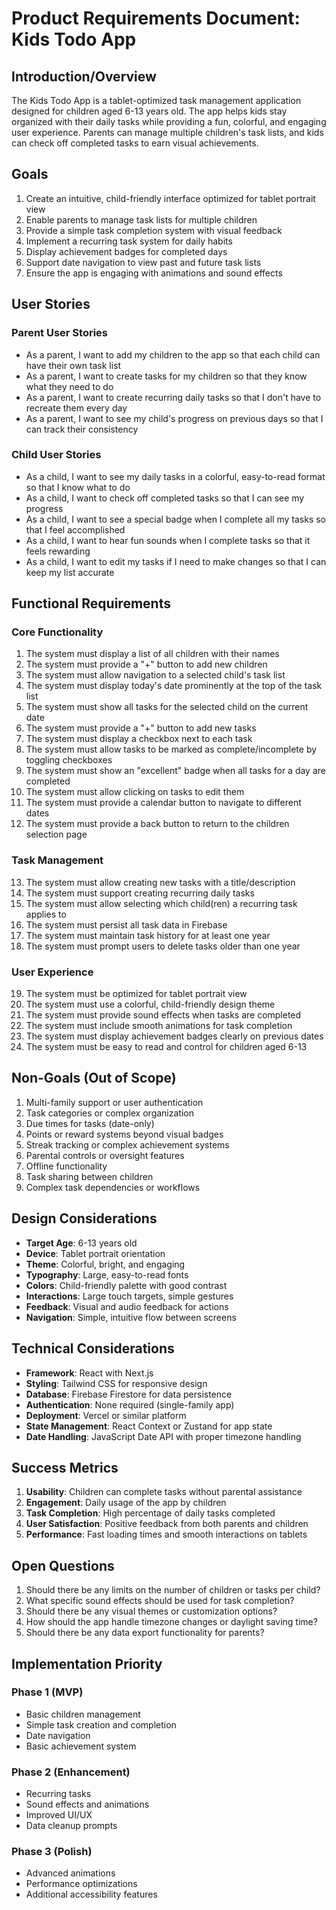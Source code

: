 # Product Requirements Document: Kids Todo App

## Introduction/Overview

The Kids Todo App is a tablet-optimized task management application designed for children aged 6-13 years old. The app helps kids stay organized with their daily tasks while providing a fun, colorful, and engaging user experience. Parents can manage multiple children's task lists, and kids can check off completed tasks to earn visual achievements.

## Goals

1. Create an intuitive, child-friendly interface optimized for tablet portrait view
2. Enable parents to manage task lists for multiple children
3. Provide a simple task completion system with visual feedback
4. Implement a recurring task system for daily habits
5. Display achievement badges for completed days
6. Support date navigation to view past and future task lists
7. Ensure the app is engaging with animations and sound effects

## User Stories

### Parent User Stories
- As a parent, I want to add my children to the app so that each child can have their own task list
- As a parent, I want to create tasks for my children so that they know what they need to do
- As a parent, I want to create recurring daily tasks so that I don't have to recreate them every day
- As a parent, I want to see my child's progress on previous days so that I can track their consistency

### Child User Stories
- As a child, I want to see my daily tasks in a colorful, easy-to-read format so that I know what to do
- As a child, I want to check off completed tasks so that I can see my progress
- As a child, I want to see a special badge when I complete all my tasks so that I feel accomplished
- As a child, I want to hear fun sounds when I complete tasks so that it feels rewarding
- As a child, I want to edit my tasks if I need to make changes so that I can keep my list accurate

## Functional Requirements

### Core Functionality
1. The system must display a list of all children with their names
2. The system must provide a "+" button to add new children
3. The system must allow navigation to a selected child's task list
4. The system must display today's date prominently at the top of the task list
5. The system must show all tasks for the selected child on the current date
6. The system must provide a "+" button to add new tasks
7. The system must display a checkbox next to each task
8. The system must allow tasks to be marked as complete/incomplete by toggling checkboxes
9. The system must show an "excellent" badge when all tasks for a day are completed
10. The system must allow clicking on tasks to edit them
11. The system must provide a calendar button to navigate to different dates
12. The system must provide a back button to return to the children selection page

### Task Management
13. The system must allow creating new tasks with a title/description
14. The system must support creating recurring daily tasks
15. The system must allow selecting which child(ren) a recurring task applies to
16. The system must persist all task data in Firebase
17. The system must maintain task history for at least one year
18. The system must prompt users to delete tasks older than one year

### User Experience
19. The system must be optimized for tablet portrait view
20. The system must use a colorful, child-friendly design theme
21. The system must provide sound effects when tasks are completed
22. The system must include smooth animations for task completion
23. The system must display achievement badges clearly on previous dates
24. The system must be easy to read and control for children aged 6-13

## Non-Goals (Out of Scope)

1. Multi-family support or user authentication
2. Task categories or complex organization
3. Due times for tasks (date-only)
4. Points or reward systems beyond visual badges
5. Streak tracking or complex achievement systems
6. Parental controls or oversight features
7. Offline functionality
8. Task sharing between children
9. Complex task dependencies or workflows

## Design Considerations

- **Target Age**: 6-13 years old
- **Device**: Tablet portrait orientation
- **Theme**: Colorful, bright, and engaging
- **Typography**: Large, easy-to-read fonts
- **Colors**: Child-friendly palette with good contrast
- **Interactions**: Large touch targets, simple gestures
- **Feedback**: Visual and audio feedback for actions
- **Navigation**: Simple, intuitive flow between screens

## Technical Considerations

- **Framework**: React with Next.js
- **Styling**: Tailwind CSS for responsive design
- **Database**: Firebase Firestore for data persistence
- **Authentication**: None required (single-family app)
- **Deployment**: Vercel or similar platform
- **State Management**: React Context or Zustand for app state
- **Date Handling**: JavaScript Date API with proper timezone handling

## Success Metrics

1. **Usability**: Children can complete tasks without parental assistance
2. **Engagement**: Daily usage of the app by children
3. **Task Completion**: High percentage of daily tasks completed
4. **User Satisfaction**: Positive feedback from both parents and children
5. **Performance**: Fast loading times and smooth interactions on tablets

## Open Questions

1. Should there be any limits on the number of children or tasks per child?
2. What specific sound effects should be used for task completion?
3. Should there be any visual themes or customization options?
4. How should the app handle timezone changes or daylight saving time?
5. Should there be any data export functionality for parents?

## Implementation Priority

### Phase 1 (MVP)
- Basic children management
- Simple task creation and completion
- Date navigation
- Basic achievement system

### Phase 2 (Enhancement)
- Recurring tasks
- Sound effects and animations
- Improved UI/UX
- Data cleanup prompts

### Phase 3 (Polish)
- Advanced animations
- Performance optimizations
- Additional accessibility features

